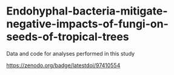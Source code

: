 # Endohyphal-bacteria-mitigate-negative-impacts-of-fungi-on-seeds-of-tropical-trees
Data and code for analyses performed in this study

https://zenodo.org/badge/latestdoi/97410554
